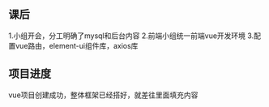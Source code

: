 ## 课后
1.小组开会，分工明确了mysql和后台内容
2.前端小组统一前端vue开发环境
3.配置vue路由，element-ui组件库，axios库
## 项目进度
vue项目创建成功，整体框架已经搭好，就差往里面填充内容